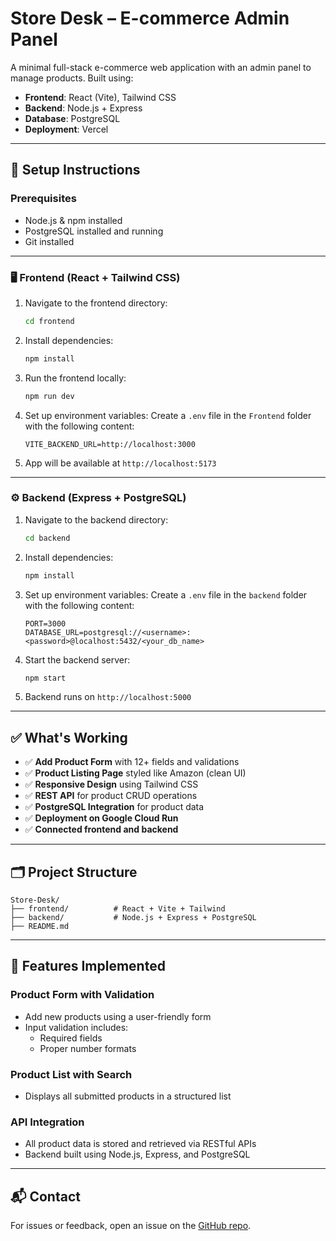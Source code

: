 # Store Desk – E-commerce Admin Panel

A minimal full-stack e-commerce web application with an admin panel to manage products. Built using:

- **Frontend**: React (Vite), Tailwind CSS
- **Backend**: Node.js + Express
- **Database**: PostgreSQL
- **Deployment**: Vercel

---

## 🚀 Setup Instructions

### Prerequisites
- Node.js & npm installed
- PostgreSQL installed and running
- Git installed

---

### 🖥️ Frontend (React + Tailwind CSS)

1. Navigate to the frontend directory:
   ```bash
   cd frontend
   ```

2. Install dependencies:
   ```bash
   npm install
   ```

3. Run the frontend locally:
   ```bash
   npm run dev
   ```
4. Set up environment variables:
   Create a `.env` file in the `Frontend` folder with the following content:

   ```
   VITE_BACKEND_URL=http://localhost:3000
   ```
5. App will be available at `http://localhost:5173`

---

### ⚙️ Backend (Express + PostgreSQL)

1. Navigate to the backend directory:
   ```bash
   cd backend
   ```

2. Install dependencies:
   ```bash
   npm install
   ```

3. Set up environment variables:
   Create a `.env` file in the `backend` folder with the following content:

   ```
   PORT=3000
   DATABASE_URL=postgresql://<username>:<password>@localhost:5432/<your_db_name>
   ```

4. Start the backend server:
   ```bash
   npm start
   ```

5. Backend runs on `http://localhost:5000`

---

## ✅ What's Working

- ✅ **Add Product Form** with 12+ fields and validations
- ✅ **Product Listing Page** styled like Amazon (clean UI)
- ✅ **Responsive Design** using Tailwind CSS
- ✅ **REST API** for product CRUD operations
- ✅ **PostgreSQL Integration** for product data
- ✅ **Deployment on Google Cloud Run**
- ✅ **Connected frontend and backend**

---

## 🗂️ Project Structure

```
Store-Desk/
├── frontend/          # React + Vite + Tailwind
├── backend/           # Node.js + Express + PostgreSQL
├── README.md
```

---


## 🛒 Features Implemented

### Product Form with Validation

- Add new products using a user-friendly form
- Input validation includes:
  - Required fields
  - Proper number formats

### Product List with Search

- Displays all submitted products in a structured list


### API Integration

- All product data is stored and retrieved via RESTful APIs
- Backend built using Node.js, Express, and PostgreSQL


---

## 📬 Contact

For issues or feedback, open an issue on the [GitHub repo](https://github.com/Laxmikant3/Store-desk).

